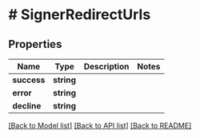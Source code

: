 # # SignerRedirectUrls

## Properties

Name | Type | Description | Notes
------------ | ------------- | ------------- | -------------
**success** | **string** |  |
**error** | **string** |  |
**decline** | **string** |  |

[[Back to Model list]](../../README.md#models) [[Back to API list]](../../README.md#endpoints) [[Back to README]](../../README.md)
